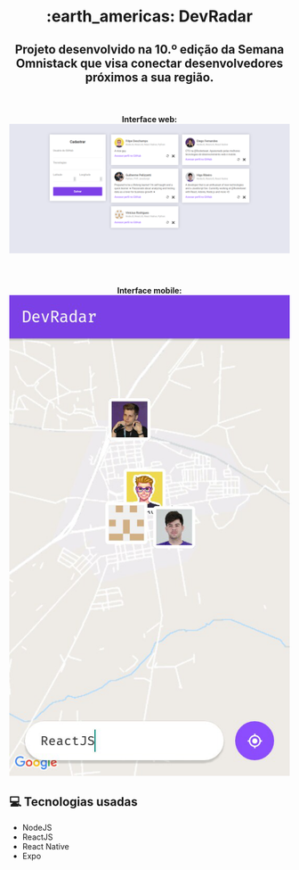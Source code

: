 <h1 align="center">:earth_americas: DevRadar</h1>

<h2 align="center">
	Projeto desenvolvido na 10.º edição da Semana Omnistack que visa conectar desenvolvedores próximos a sua região.
</h2>

<br />

<h4 align="center">
	Interface web:
	<br />
	<img src="./.images/web_screenshot.png" alt="Interface web" />
</h4>

<br />

<h4 align="center">
	Interface mobile:
	<br />
	<img src="./.images/mobile_screenshot.png" alt="Interface mobile" />
</h4>

## :computer: Tecnologias usadas

* NodeJS
* ReactJS
* React Native
* Expo
